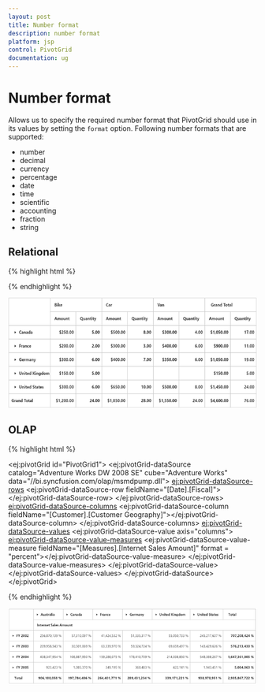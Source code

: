 ```yaml
---
layout: post
title: Number format
description: number format 
platform: jsp
control: PivotGrid
documentation: ug
---
```


# Number format 

Allows us to specify the required number format that PivotGrid should use in its values by setting the `format` option. Following number formats that are supported:

* number
* decimal
* currency
* percentage
* date
* time
* scientific
* accounting
* fraction
* string

## Relational

{% highlight html %}

<div class="cols-sample-area">
<ej:pivotGrid id="PivotGrid1" load="onLoad">
<ej:pivotGrid-dataSource>
<ej:pivotGrid-dataSource-rows>
<ej:pivotGrid-dataSource-row fieldName="Country" fieldCaption="Country"></ej:pivotGrid-dataSource-row>
<ej:pivotGrid-dataSource-row fieldName="Product" fieldCaption="Product"></ej:pivotGrid-dataSource-row>
</ej:pivotGrid-dataSource-rows>
<ej:pivotGrid-dataSource-columns>
<ej:pivotGrid-dataSource-column fieldName="Product" fieldCaption="Product"></ej:pivotGrid-dataSource-column>
</ej:pivotGrid-dataSource-columns>
<ej:pivotGrid-dataSource-values>
<ej:pivotGrid-dataSource-value fieldName="Amount" fieldCaption="Amount" format="currency"></ej:pivotGrid-dataSource-value>
<ej:pivotGrid-dataSource-value fieldName="Quantity" fieldCaption="Quantity" format="decimal"></ej:pivotGrid-dataSource-value>
</ej:pivotGrid-dataSource-values>
</ej:pivotGrid-dataSource>
</ej:pivotGrid>
</div>
<script type="text/javascript">

    function onLoad(args) {
        args.model.dataSource.data = [
	                       { Amount: 100, Country: "Canada", Date: "FY 2005", Product: "Bike", Quantity: 2, State: "Alberta" },
	                       { Amount: 200, Country: "Canada", Date: "FY 2006", Product: "Van", Quantity: 3, State: "British Columbia" },
	                       { Amount: 300, Country: "Canada", Date: "FY 2007", Product: "Car", Quantity: 4, State: "Brunswick" },
	                       { Amount: 150, Country: "Canada", Date: "FY 2008", Product: "Bike", Quantity: 3, State: "Manitoba" },
	                       { Amount: 200, Country: "Canada", Date: "FY 2006", Product: "Car", Quantity: 4, State: "Ontario" },
	                       { Amount: 100, Country: "Canada", Date: "FY 2007", Product: "Van", Quantity: 1, State: "Quebec" },
	                       { Amount: 200, Country: "France", Date: "FY 2005", Product: "Bike", Quantity: 2, State: "Charente-Maritime" },
	                       { Amount: 250, Country: "France", Date: "FY 2006", Product: "Van", Quantity: 4, State: "Essonne" },
	                       { Amount: 300, Country: "France", Date: "FY 2007", Product: "Car", Quantity: 3, State: "Garonne (Haute)" },
	                       { Amount: 150, Country: "France", Date: "FY 2008", Product: "Van", Quantity: 2, State: "Gers" },
	                       { Amount: 200, Country: "Germany", Date: "FY 2006", Product: "Van", Quantity: 3, State: "Bayern" },
	                       { Amount: 250, Country: "Germany", Date: "FY 2007", Product: "Car", Quantity: 3, State: "Brandenburg" },
	                       { Amount: 150, Country: "Germany", Date: "FY 2008", Product: "Car", Quantity: 4, State: "Hamburg" },
	                       { Amount: 200, Country: "Germany", Date: "FY 2008", Product: "Bike", Quantity: 4, State: "Hessen" },
	                       { Amount: 150, Country: "Germany", Date: "FY 2007", Product: "Van", Quantity: 3, State: "Nordrhein-Westfalen" },
	                       { Amount: 100, Country: "Germany", Date: "FY 2005", Product: "Bike", Quantity: 2, State: "Saarland" },
	                       { Amount: 150, Country: "United Kingdom", Date: "FY 2008", Product: "Bike", Quantity: 5, State: "England" },
	                       { Amount: 250, Country: "United States", Date: "FY 2007", Product: "Car", Quantity: 4, State: "Alabama" },
	                       { Amount: 200, Country: "United States", Date: "FY 2005", Product: "Van", Quantity: 4, State: "California" },
	                       { Amount: 100, Country: "United States", Date: "FY 2006", Product: "Bike", Quantity: 2, State: "Colorado" },
	                       { Amount: 150, Country: "United States", Date: "FY 2008", Product: "Car", Quantity: 3, State: "New Mexico" },
	                       { Amount: 200, Country: "United States", Date: "FY 2005", Product: "Bike", Quantity: 4, State: "New York" },
	                       { Amount: 250, Country: "United States", Date: "FY 2008", Product: "Car", Quantity: 3, State: "North Carolina" },
	                       { Amount: 300, Country: "United States", Date: "FY 2007", Product: "Van", Quantity: 4, State: "South Carolina" }
	       ];
    }

</script>

{% endhighlight %}

![](Number-Format_images/RelationalClient.png)

## OLAP

{% highlight html %}

<ej:pivotGrid id="PivotGrid1">
<ej:pivotGrid-dataSource catalog="Adventure Works DW 2008 SE" cube="Adventure Works" data="//bi.syncfusion.com/olap/msmdpump.dll">
<ej:pivotGrid-dataSource-rows>
<ej:pivotGrid-dataSource-row fieldName="[Date].[Fiscal]"></ej:pivotGrid-dataSource-row>
</ej:pivotGrid-dataSource-rows>
<ej:pivotGrid-dataSource-columns>
<ej:pivotGrid-dataSource-column fieldName="[Customer].[Customer Geography]"></ej:pivotGrid-dataSource-column>
</ej:pivotGrid-dataSource-columns>
<ej:pivotGrid-dataSource-values>
<ej:pivotGrid-dataSource-value axis="columns">
<ej:pivotGrid-dataSource-value-measures>
<ej:pivotGrid-dataSource-value-measure fieldName="[Measures].[Internet Sales Amount]" format = "percent"></ej:pivotGrid-dataSource-value-measure>
</ej:pivotGrid-dataSource-value-measures>
</ej:pivotGrid-dataSource-value></ej:pivotGrid-dataSource-values>
</ej:pivotGrid-dataSource>
</ej:pivotGrid>

{% endhighlight %}

![](Number-Format_images/OlapClient.png)